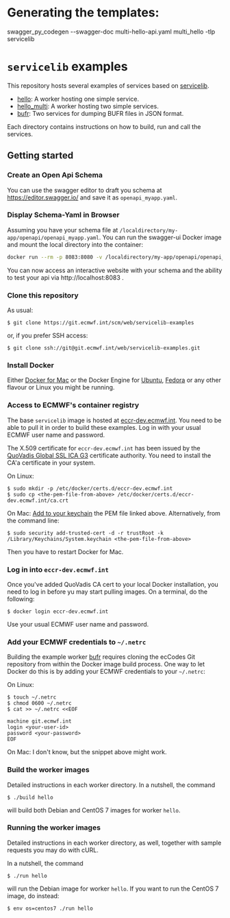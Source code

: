 # Generating the templates:



swagger_py_codegen --swagger-doc multi-hello-api.yaml multi_hello -tlp servicelib

# `servicelib` examples

This repository hosts several examples of services based on
[servicelib](https://git.ecmwf.int/scm/web/servicelib).

* [hello](./hello/): A worker hosting one simple service.
* [hello_multi](./hello_multi/): A worker hosting two simple services.
* [bufr](./bufr/): Two services for dumping BUFR files in JSON format.

Each directory contains instructions on how to build, run and call the
services.


## Getting started

### Create an Open Api Schema
You can use the swagger editor to draft you schema at https://editor.swagger.io/ and save it as ``openapi_myapp.yaml``.

### Display Schema-Yaml in Browser
Assuming you have your schema file at `/localdirectory/my-app/openapi/openapi_myapp.yaml`. You can run the swagger-ui Docker image and mount the local directory into the container:
```bash
docker run --rm -p 8083:8080 -v /localdirectory/my-app/openapi/openapi_myapp.yaml:/yaml/openapi.yaml --env SWAGGER_JSON=/yaml/openapi.yaml swaggerapi/swagger-ui:v3.25.0
```
You can now access an interactive website with your schema and the ability to test your api via http://localhost:8083 .

### Clone this repository

As usual:

    $ git clone https://git.ecmwf.int/scm/web/servicelib-examples

or, if you prefer SSH access:

    $ git clone ssh://git@git.ecmwf.int/web/servicelib-examples.git


### Install Docker

Either [Docker for Mac](https://docs.docker.com/docker-for-mac/install/)
or the Docker Engine for [Ubuntu](https://docs.docker.com/install/linux/docker-ce/ubuntu/),
[Fedora](https://docs.docker.com/install/linux/docker-ce/fedora/) or any other
flavour or Linux you might be running.


### Access to ECMWF's container registry

The base `servicelib` image is hosted at [eccr-dev.ecmwf.int](https://eccr-dev.ecmwf.int/).
You need to be able to pull it in order to build these examples. Log in with
your usual ECMWF user name and password.

The X.509 certificate for `eccr-dev.ecmwf.int` has been issued by the
[QuoVadis Global SSL ICA G3](https://www.quovadisglobal.com/QVRepository/DownloadRootsAndCRL/QuoVadisGlobalSSLICAG3-PEM.aspx)
certificate authority. You need to install the CA'a certificate in your system.

On Linux:

    $ sudo mkdir -p /etc/docker/certs.d/eccr-dev.ecmwf.int
    $ sudo cp <the-pem-file-from-above> /etc/docker/certs.d/eccr-dev.ecmwf.int/ca.crt

On Mac: [Add to your keychain](https://support.apple.com/en-gb/guide/keychain-access/kyca2431/mac)
the PEM file linked above. Alternatively, from the command line:

    $ sudo security add-trusted-cert -d -r trustRoot -k /Library/Keychains/System.keychain <the-pem-file-from-above>

Then you have to restart Docker for Mac.


### Log in into `eccr-dev.ecmwf.int`

Once you've added QuoVadis CA cert to your local Docker installation, you need
to log in before yu may start pulling images. On a terminal, do the following:

    $ docker login eccr-dev.ecmwf.int

Use your usual ECMWF user name and password.


### Add your ECMWF credentials to `~/.netrc`

Building the example worker [bufr](./bufr/) requires cloning the ecCodes
Git repository from within the Docker image build process. One way to let
Docker do this is by adding your ECMWF credentials to your `~/.netrc`:

On Linux:

    $ touch ~/.netrc
    $ chmod 0600 ~/.netrc
    $ cat >> ~/.netrc <<EOF

    machine git.ecmwf.int
    login <your-user-id>
    password <your-password>
    EOF

On Mac: I don't know, but the snippet above might work.


### Build the worker images

Detailed instructions in each worker directory. In a nutshell, the command

    $ ./build hello

will build both Debian and CentOS 7 images for worker `hello`.


### Running the worker images

Detailed instructions in each worker directory, as well, together with sample
requests you may do with cURL.

In a nutshell, the command

    $ ./run hello

will run the Debian image for worker `hello`. If you want to run the CentOS 7
image, do instead:

    $ env os=centos7 ./run hello
